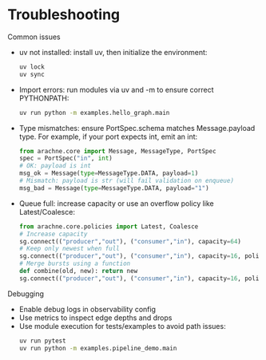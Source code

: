 # Troubleshooting

Common issues
- uv not installed: install uv, then initialize the environment:
  ```bash
  uv lock
  uv sync
  ```
- Import errors: run modules via uv and -m to ensure correct PYTHONPATH:
  ```bash
  uv run python -m examples.hello_graph.main
  ```
- Type mismatches: ensure PortSpec.schema matches Message.payload type. For example, if your port expects int, emit an int:
  ```python
  from arachne.core import Message, MessageType, PortSpec
  spec = PortSpec("in", int)
  # OK: payload is int
  msg_ok = Message(type=MessageType.DATA, payload=1)
  # Mismatch: payload is str (will fail validation on enqueue)
  msg_bad = Message(type=MessageType.DATA, payload="1")
  ```
- Queue full: increase capacity or use an overflow policy like Latest/Coalesce:
  ```python
  from arachne.core.policies import Latest, Coalesce
  # Increase capacity
  sg.connect(("producer","out"), ("consumer","in"), capacity=64)
  # Keep only newest when full
  sg.connect(("producer","out"), ("consumer","in"), capacity=16, policy=Latest())
  # Merge bursts using a function
  def combine(old, new): return new
  sg.connect(("producer","out"), ("consumer","in"), capacity=16, policy=Coalesce(combine))
  ```

Debugging
- Enable debug logs in observability config
- Use metrics to inspect edge depths and drops
- Use module execution for tests/examples to avoid path issues:
  ```bash
  uv run pytest
  uv run python -m examples.pipeline_demo.main
  ```
